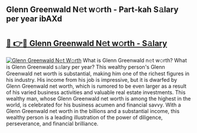 ## Glenn Greenwald N𝚎t w𝚘rth - Part-kah S𝚊lary per year ibAXd

# <h2><a href="http://gc1s9wd.nevu.top/?p=Glenn+Greenwald">🔗 👉🔴 Glenn Greenwald N𝚎t w𝚘rth - S𝚊lary</a></h2>

[![Glenn Greenwald N𝚎t W𝚘rth](https://i.imgur.com/Oavwk0R.jpeg)](http://gc1s9wd.nevu.top/?p=Glenn+Greenwald)
What is Glenn Greenwald n𝚎t w𝚘rth? What is Glenn Greenwald s𝚊lary per year?
This wealthy person's Glenn Greenwald net worth is substantial, making him one of the richest figures in his industry. His income from his job is impressive, but it is dwarfed by Glenn Greenwald net worth, which is rumored to be even larger as a result of his varied business activities and valuable real estate investments. This wealthy man, whose Glenn Greenwald net worth is among the highest in the world, is celebrated for his business acumen and financial savvy. With a Glenn Greenwald net worth in the billions and a substantial income, this wealthy person is a leading illustration of the power of diligence, perseverance, and financial brilliance.
